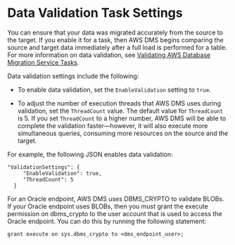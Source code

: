 # Data Validation Task Settings<a name="CHAP_Tasks.CustomizingTasks.TaskSettings.DataValidation"></a>

You can ensure that your data was migrated accurately from the source to the target\. If you enable it for a task, then AWS DMS begins comparing the source and target data immediately after a full load is performed for a table\. For more information on data validation, see [Validating AWS Database Migration Service Tasks](CHAP_Validating.md)\.

 Data validation settings include the following:

+ To enable data validation, set the `EnableValidation` setting to `true`\.

+ To adjust the number of execution threads that AWS DMS uses during validation, set the `ThreadCount` value\. The default value for `ThreadCount` is 5\. If you set `ThreadCount` to a higher number, AWS DMS will be able to complete the validation faster—however, it will also execute more simultaneous queries, consuming more resources on the source and the target\.

For example, the following JSON enables data validation:

```
"ValidationSettings": {
     "EnableValidation": true,
     "ThreadCount": 5
  }
```

 For an Oracle endpoint, AWS DMS uses DBMS\_CRYPTO to validate BLOBs\. If your Oracle endpoint uses BLOBs, then you must grant the execute permission on dbms\_crypto to the user account that is used to access the Oracle endpoint\. You can do this by running the following statement:

```
grant execute on sys.dbms_crypto to <dms_endpoint_user>;
```